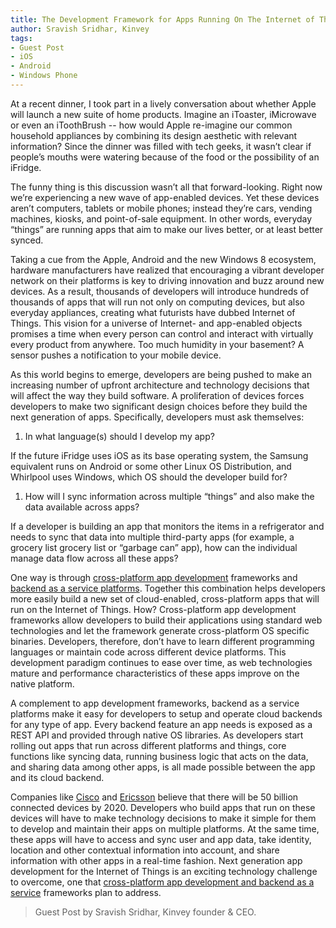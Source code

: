 ```yaml
---
title: The Development Framework for Apps Running On The Internet of Things
author: Sravish Sridhar, Kinvey
tags:
- Guest Post
- iOS
- Android
- Windows Phone
---
```


At a recent dinner, I took part in a lively conversation about whether Apple will launch a new suite of home products. Imagine an iToaster, iMicrowave or even an iToothBrush -- how would Apple re-imagine our common household appliances by combining its design aesthetic with relevant information?  Since the dinner was filled with tech geeks, it wasn’t clear if people’s mouths were watering because of the food or the possibility of an iFridge.

The funny thing is this discussion wasn’t all that forward-looking. Right now we’re experiencing a new wave of app-enabled devices. Yet these devices aren’t computers, tablets or mobile phones; instead they’re cars, vending machines, kiosks, and point-of-sale equipment.  In other words, everyday “things” are running apps that aim to make our lives better, or at least better synced.

Taking a cue from the Apple, Android and the new Windows 8 ecosystem, hardware manufacturers have realized that encouraging a vibrant developer network on their platforms is key to driving innovation and buzz around new devices. As a result, thousands of developers will introduce hundreds of thousands of apps that will run not only on computing devices, but also everyday appliances, creating what futurists have dubbed Internet of Things.  This vision for a universe of Internet- and app-enabled objects promises a time when every person can control and interact with virtually every product from anywhere. Too much humidity in your basement? A sensor pushes a notification to your mobile device.

As this world begins to emerge, developers are being pushed to make an increasing number of upfront architecture and technology decisions that will affect the way they build software.  A proliferation of devices forces developers to make two significant design choices before they build the next generation of apps. Specifically, developers must ask themselves:

1. In what language(s) should I develop my app?

  If the future iFridge uses iOS as its base operating system, the Samsung equivalent runs on Android or some other Linux OS Distribution, and Whirlpool uses Windows, which OS should the developer build for?  

1. How will I sync information across multiple “things” and also make the data available across apps?

  If a developer is building an app that monitors the items in a refrigerator and needs to sync that data into multiple third-party apps (for example, a grocery list grocery list or “garbage can” app), how can the individual manage data flow across all these apps?

One way is through [cross-platform app development](http://phonegap.com) frameworks and [backend as a service platforms](http://kinvey.com). Together this combination helps developers more easily build a new set of cloud-enabled, cross-platform apps that will run on the Internet of Things.  How?  Cross-platform app development frameworks allow developers to build their applications using standard web technologies and let the framework generate cross-platform OS specific binaries. Developers, therefore, don’t have to learn different programming languages or maintain code across different device platforms.  This development paradigm continues to ease over time, as web technologies mature and performance characteristics of these apps improve on the native platform.

A complement to app development frameworks, backend as a service platforms make it easy for developers to setup and operate cloud backends for any type of app.  Every backend feature an app needs is exposed as a REST API and provided through native OS libraries. As developers start rolling out apps that run across different platforms and things, core functions like syncing data, running business logic that acts on the data, and sharing data among other apps, is all made possible between the app and its cloud backend.

Companies like [Cisco](http://www.cisco.com/web/about/ac79/docs/innov/IoT_IBSG_0411FINAL.pdf) and [Ericsson](http://www.ericsson.com/res/docs/whitepapers/wp-50-billions.pdf) believe that there will be 50 billion connected devices by 2020. Developers who build apps that run on these devices will have to make technology decisions to make it simple for them to develop and maintain their apps on multiple platforms.  At the same time, these apps will have to access and sync user and app data, take identity, location and other contextual information into account, and share information with other apps in a real-time fashion. Next generation app development for the Internet of Things is an exciting technology challenge to overcome, one that [cross-platform app development and backend as a service](http://www.kinvey.com/phonegap) frameworks plan to address.

> Guest Post by Sravish Sridhar, Kinvey founder & CEO.
